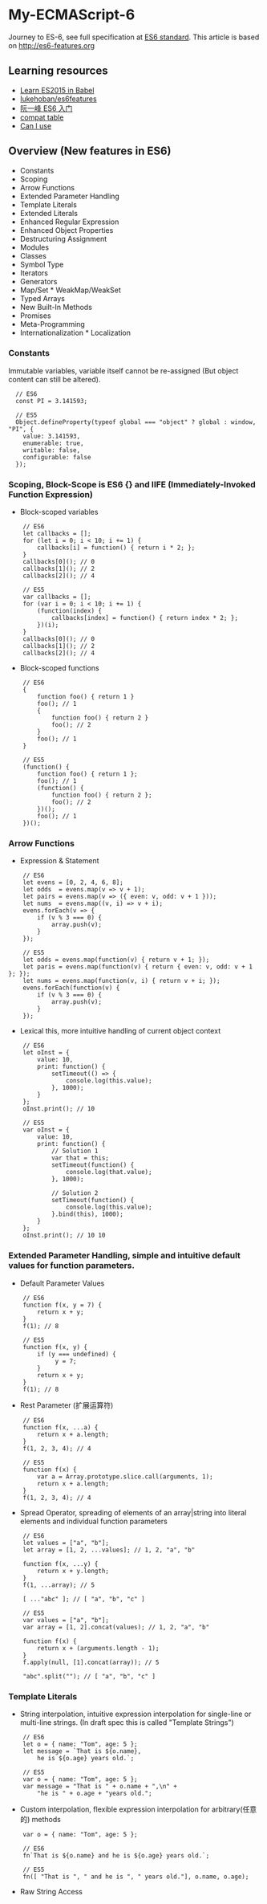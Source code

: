 # My-ECMAScript-6
Journey to ES-6, see full specification at [ES6 standard](http://www.ecma-international.org/ecma-262/6.0/). This article is based on <http://es6-features.org>

## Learning resources
* [Learn ES2015 in Babel](http://babeljs.io/learn-es2015)
* [lukehoban/es6features](https://github.com/lukehoban/es6features)
* [阮一峰 ES6 入门](http://es6.ruanyifeng.com/)
* [compat table](http://kangax.github.io/compat-table/es6/)
* [Can I use](https://caniuse.com)

## Overview (New features in ES6)
* Constants
* Scoping
* Arrow Functions
* Extended Parameter Handling
* Template Literals
* Extended Literals
* Enhanced Regular Expression
* Enhanced Object Properties
* Destructuring Assignment
* Modules
* Classes
* Symbol Type
* Iterators
* Generators
* Map/Set * WeakMap/WeakSet
* Typed Arrays
* New Built-In Methods
* Promises
* Meta-Programming
* Internationalization * Localization

### Constants
Immutable variables, variable itself cannot be re-assigned (But object content can still be altered).
```
  // ES6
  const PI = 3.141593;

  // ES5
  Object.defineProperty(typeof global === "object" ? global : window, "PI", {
    value: 3.141593,
    enumerable: true,
    writable: false,
    configurable: false
  });
```

### Scoping, Block-Scope is ES6 {} and IIFE (Immediately-Invoked Function Expression)
* Block-scoped variables
```
    // ES6
    let callbacks = [];
    for (let i = 0; i < 10; i += 1) {
        callbacks[i] = function() { return i * 2; };
    }
    callbacks[0](); // 0
    callbacks[1](); // 2
    callbacks[2](); // 4

    // ES5
    var callbacks = [];
    for (var i = 0; i < 10; i += 1) {
        (function(index) {
            callbacks[index] = function() { return index * 2; };
        })(i);
    }
    callbacks[0](); // 0
    callbacks[1](); // 2
    callbacks[2](); // 4
```
* Block-scoped functions
```
    // ES6
    {
        function foo() { return 1 }
        foo(); // 1
        {
            function foo() { return 2 }
            foo(); // 2
        }
        foo(); // 1
    }
    
    // ES5
    (function() {
        function foo() { return 1 };
        foo(); // 1
        (function() {
            function foo() { return 2 };
            foo(); // 2
        })();
        foo(); // 1
    })();
```

### Arrow Functions
* Expression & Statement
```
    // ES6
    let evens = [0, 2, 4, 6, 8];
    let odds  = evens.map(v => v + 1);
    let pairs = evens.map(v => ({ even: v, odd: v + 1 }));
    let nums  = evens.map((v, i) => v + i);
    evens.forEach(v => {
        if (v % 3 === 0) {
            array.push(v);
        }
    });
    
    // ES5
    let odds = evens.map(function(v) { return v + 1; });
    let paris = evens.map(function(v) { return { even: v, odd: v + 1 }; });
    let nums = evens.map(function(v, i) { return v + i; });
    evens.forEach(function(v) {
        if (v % 3 === 0) {
            array.push(v);
        }
    });
```
* Lexical this, more intuitive handling of current object context
```
    // ES6
    let oInst = {
        value: 10,
        print: function() {
            setTimeout(() => {
                console.log(this.value);
            }, 1000);
        }
    };
    oInst.print(); // 10
    
    // ES5
    var oInst = {
        value: 10,
        print: function() {
            // Solution 1
            var that = this;
            setTimeout(function() {
                console.log(that.value);
            }, 1000);
            
            // Solution 2
            setTimeout(function() {
                console.log(this.value);
            }.bind(this), 1000);
        }
    };
    oInst.print(); // 10 10
```

### Extended Parameter Handling, simple and intuitive default values for function parameters.
* Default Parameter Values
```
    // ES6
    function f(x, y = 7) {
        return x + y;
    }
    f(1); // 8
    
    // ES5
    function f(x, y) {
        if (y === undefined) {
             y = 7;
        }
        return x + y;
    }
    f(1); // 8
```
* Rest Parameter (扩展运算符)
```
    // ES6
    function f(x, ...a) {
        return x + a.length;
    }
    f(1, 2, 3, 4); // 4
    
    // ES5
    function f(x) {
        var a = Array.prototype.slice.call(arguments, 1);
        return x + a.length;
    }
    f(1, 2, 3, 4); // 4
```
* Spread Operator, spreading of elements of an array|string into literal elements and individual function parameters
```
    // ES6
    let values = ["a", "b"];
    let array = [1, 2, ...values]; // 1, 2, "a", "b"

    function f(x, ...y) {
        return x + y.length;
    }
    f(1, ...array); // 5
    
    [ ..."abc" ]; // [ "a", "b", "c" ]

    // ES5
    var values = ["a", "b"];
    var array = [1, 2].concat(values); // 1, 2, "a", "b"

    function f(x) {
        return x + (arguments.length - 1);
    }
    f.apply(null, [1].concat(array)); // 5

    "abc".split(""); // [ "a", "b", "c" ]
```

### Template Literals
* String interpolation, intuitive expression interpolation for single-line or multi-line strings. (In draft spec this is called "Template Strings")
```
    // ES6
    let o = { name: "Tom", age: 5 };
    let message = `That is ${o.name},
        he is ${o.age} years old.`;
    
    // ES5
    var o = { name: "Tom", age: 5 };
    var message = "That is " + o.name + ",\n" + 
        "he is " + o.age + "years old.";
```
* Custom interpolation, flexible expression interpolation for arbitrary(任意的) methods
```
    var o = { name: "Tom", age: 5 };

    // ES6
    fn`That is ${o.name} and he is ${o.age} years old.`;
    
    // ES5
    fn([ "That is ", " and he is ", " years old."], o.name, o.age);
```
* Raw String Access
```
    
```






